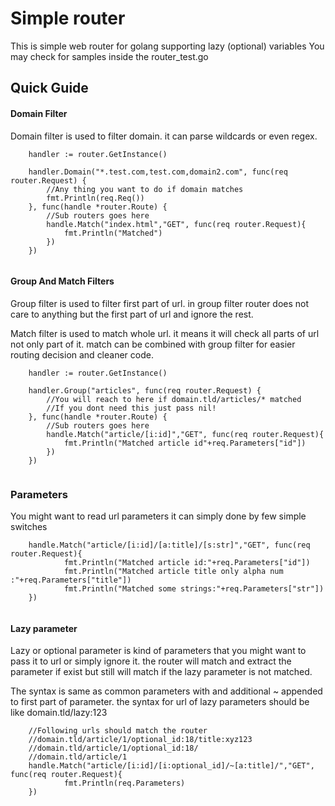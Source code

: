 # Simple router
This is simple web router for golang supporting lazy (optional) variables
You may check for samples inside the router_test.go

## Quick Guide
#### Domain Filter
Domain filter is used to filter domain. it can parse wildcards or even regex.
```
    handler := router.GetInstance()
    
	handler.Domain("*.test.com,test.com,domain2.com", func(req router.Request) {
		//Any thing you want to do if domain matches
		fmt.Println(req.Req())
	}, func(handle *router.Route) {
		//Sub routers goes here
		handle.Match("index.html","GET", func(req router.Request){
			fmt.Println("Matched")
		})
	})
	
```

#### Group And Match Filters
Group filter is used to filter first part of url. in group filter router does not care to anything but the first part of url and ignore the rest.

Match filter is used to match whole url. it means it will check all parts of url not only part of it. match can be combined with group filter for easier routing decision and cleaner code.
```
    handler := router.GetInstance()
    
	handler.Group("articles", func(req router.Request) {
	    //You will reach to here if domain.tld/articles/* matched 
		//If you dont need this just pass nil!
	}, func(handle *router.Route) {
		//Sub routers goes here
		handle.Match("article/[i:id]","GET", func(req router.Request){
			fmt.Println("Matched article id"+req.Parameters["id"])
		})
	})
	
```

### Parameters
You might want to read url parameters it can simply done by few simple switches
```
	handle.Match("article/[i:id]/[a:title]/[s:str]","GET", func(req router.Request){
			fmt.Println("Matched article id:"+req.Parameters["id"])
			fmt.Println("Matched article title only alpha num :"+req.Parameters["title"])
			fmt.Println("Matched some strings:"+req.Parameters["str"])
	})
		
``` 

#### Lazy parameter
Lazy or optional parameter is kind of parameters that you might want to pass it to url or simply ignore it. the router will match and extract the parameter if exist but still will match if the lazy parameter is not matched.

The syntax is same as common parameters with and additional ~ appended to first part of parameter. the syntax for url of lazy parameters should be like domain.tld/lazy:123
```
    //Following urls should match the router
    //domain.tld/article/1/optional_id:18/title:xyz123
    //domain.tld/article/1/optional_id:18/
    //domain.tld/article/1
   	handle.Match("article/[i:id]/[i:optional_id]/~[a:title]/","GET", func(req router.Request){
   			fmt.Println(req.Parameters)
   	})
	

